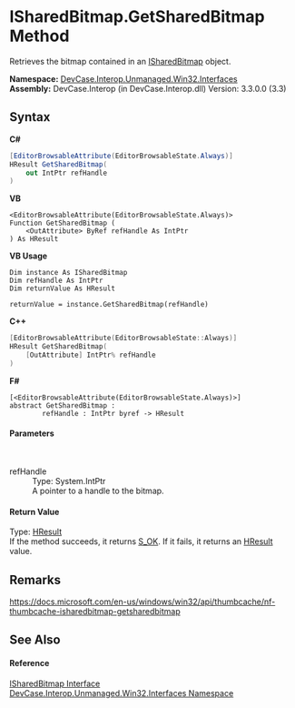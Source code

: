 # ISharedBitmap.GetSharedBitmap Method 
 

Retrieves the bitmap contained in an <a href="T_DevCase_Interop_Unmanaged_Win32_Interfaces_ISharedBitmap">ISharedBitmap</a> object.

**Namespace:**&nbsp;<a href="N_DevCase_Interop_Unmanaged_Win32_Interfaces">DevCase.Interop.Unmanaged.Win32.Interfaces</a><br />**Assembly:**&nbsp;DevCase.Interop (in DevCase.Interop.dll) Version: 3.3.0.0 (3.3)

## Syntax

**C#**<br />
``` C#
[EditorBrowsableAttribute(EditorBrowsableState.Always)]
HResult GetSharedBitmap(
	out IntPtr refHandle
)
```

**VB**<br />
``` VB
<EditorBrowsableAttribute(EditorBrowsableState.Always)>
Function GetSharedBitmap ( 
	<OutAttribute> ByRef refHandle As IntPtr
) As HResult
```

**VB Usage**<br />
``` VB Usage
Dim instance As ISharedBitmap
Dim refHandle As IntPtr
Dim returnValue As HResult

returnValue = instance.GetSharedBitmap(refHandle)
```

**C++**<br />
``` C++
[EditorBrowsableAttribute(EditorBrowsableState::Always)]
HResult GetSharedBitmap(
	[OutAttribute] IntPtr% refHandle
)
```

**F#**<br />
``` F#
[<EditorBrowsableAttribute(EditorBrowsableState.Always)>]
abstract GetSharedBitmap : 
        refHandle : IntPtr byref -> HResult 

```


#### Parameters
&nbsp;<dl><dt>refHandle</dt><dd>Type: System.IntPtr<br />A pointer to a handle to the bitmap.</dd></dl>

#### Return Value
Type: <a href="T_DevCase_Interop_Unmanaged_Win32_Enums_HResult">HResult</a><br />If the method succeeds, it returns <a href="T_DevCase_Interop_Unmanaged_Win32_Enums_HResult">S_OK</a>. If it fails, it returns an <a href="T_DevCase_Interop_Unmanaged_Win32_Enums_HResult">HResult</a> value.

## Remarks
<a href="https://docs.microsoft.com/en-us/windows/win32/api/thumbcache/nf-thumbcache-isharedbitmap-getsharedbitmap" target="_blank">https://docs.microsoft.com/en-us/windows/win32/api/thumbcache/nf-thumbcache-isharedbitmap-getsharedbitmap</a>

## See Also


#### Reference
<a href="T_DevCase_Interop_Unmanaged_Win32_Interfaces_ISharedBitmap">ISharedBitmap Interface</a><br /><a href="N_DevCase_Interop_Unmanaged_Win32_Interfaces">DevCase.Interop.Unmanaged.Win32.Interfaces Namespace</a><br />